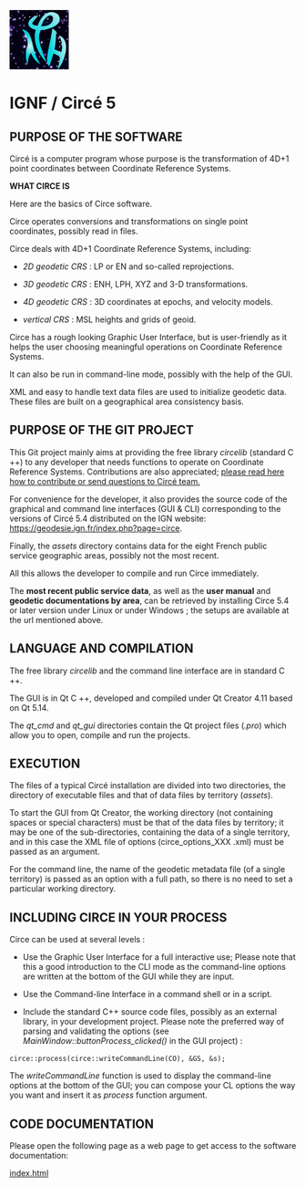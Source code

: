 ![](circe12qua.png)

# IGNF / Circé 5

## PURPOSE OF THE SOFTWARE

Circé is a computer program whose purpose is the transformation of 4D+1 point 
coordinates between Coordinate Reference Systems.

**WHAT CIRCE IS**

Here are the basics of Circe software.

Circe operates conversions and transformations on single point coordinates, 
possibly read in files.

Circe deals with 4D+1 Coordinate Reference Systems, including:

* *2D geodetic CRS* : LP or EN and so-called reprojections.

* *3D geodetic CRS* : ENH, LPH, XYZ and 3-D transformations.

* *4D geodetic CRS* : 3D coordinates at epochs, and velocity models.

* *vertical CRS* : MSL heights and grids of geoid.

Circe has a rough looking Graphic User Interface, but is user-friendly as it 
helps the user choosing meaningful operations on Coordinate Reference Systems.

It can also be run in command-line mode, possibly with the help of the GUI.

XML and easy to handle text data files are used to initialize geodetic data. 
These files are built on a geographical area consistency basis.


## PURPOSE OF THE GIT PROJECT

This Git project mainly aims at providing the free library *circelib* (standard C ++) 
to any developer that needs functions to operate on Coordinate Reference Systems. 
Contributions are also appreciated; [please read here how to contribute or 
send questions to Circé team.](https://github.com/IGNF/circe/blob/main/CONTRIBUTING.md)

For convenience for the developer, it also provides the source code of the 
graphical and command line interfaces (GUI & CLI) corresponding to the 
versions of Circé 5.4 distributed on the IGN website:
https://geodesie.ign.fr/index.php?page=circe.

Finally, the *assets* directory contains data for the eight French public 
service geographic areas, possibly not the most recent.

All this allows the developer to compile and run Circe immediately.

The **most recent public service data**, as well as the **user manual** and 
**geodetic documentations by area**, can be retrieved by installing Circe 5.4 or later version 
under Linux or under Windows ; the setups are available at the url mentioned above.

## LANGUAGE AND COMPILATION

The free library *circelib* and the command line interface are in standard C ++.

The GUI is in Qt C ++, developed and compiled under Qt Creator 4.11 based on Qt 5.14.

The *qt_cmd* and *qt_gui* directories contain the Qt project files (*.pro*) which allow you to open, compile and run the projects.

## EXECUTION

The files of a typical Circé installation are divided into two directories, the directory of executable files and that of data files by territory (*assets*).

To start the GUI from Qt Creator, the working directory (not containing spaces or special characters) must be that of the data files by territory; it may be one of the sub-directories, containing the data of a single territory, and in this case the XML file of options (circe_options_XXX .xml) must be passed as an argument.

For the command line, the name of the geodetic metadata file (of a single territory) is passed as an option with a full path, so there is no need to set a particular working directory.

## INCLUDING CIRCE IN YOUR PROCESS

Circe can be used at several levels :

* Use the Graphic User Interface for a full interactive use; Please note that 
this a good introduction to the CLI mode as the command-line options are 
written at the bottom of the GUI while they are input.

* Use the Command-line Interface in a command shell or in a script.

* Include the standard C++ source code files, possibly as an external library, 
in your development project. 
Please note the preferred way of parsing and validating the options 
(see *MainWindow::buttonProcess_clicked()* in the GUI project) :

```
circe::process(circe::writeCommandLine(CO), &GS, &s);
```
The *writeCommandLine* function is used to display the command-line options at 
the bottom of the GUI; you can compose your CL options the way you want and 
insert it as *process* function argument.

## CODE DOCUMENTATION

Please open the following page as a web page to get access to the software 
documentation:

<a href="https://github.com/IGNF/circe/blob/main/html/index.html" target="_blank">index.html</a>

